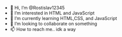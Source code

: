 - 👋 Hi, I’m @Rostislav12345
- 👀 I’m interested in HTML and JavaScript
- 🌱 I’m currently learning HTML,CSS, and JavaScript
- 💞️ I’m looking to collaborate on something
- 📫 How to reach me.. idk a way

<!---
Rostislav12345/Rostislav12345 is a ✨ special ✨ repository because its `README.md` (this file) appears on 
